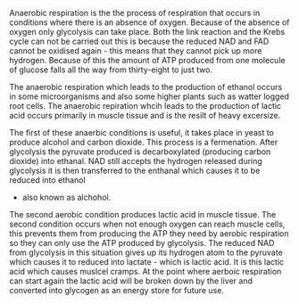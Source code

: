 Anaerobic respiration is the the process of respiration that occurs in conditions where there is an
absence of oxygen. Because of the absence of oxygen only glycolysis can take place. Both the link
reaction and the Krebs cycle can not be carried out this is because the reduced NAD and FAD cannot
be oxidised again - this means that they cannot pick up more hydrogen. Because of this the amount of
ATP produced from one molecule of glucose falls all the way from thirty-eight to just two.

The anaerobic respiration which leads to the production of ethanol occurs in some microorganisms and
also some higher plants such as watter logged root cells. The anaerobic repiration whcih leads to
the production of lactic acid occurs primarily in muscle tissue and is the resilt of heavy
excersize.

The first of these anaerbic conditions is useful, it takes place in yeast to produce alcohol and
carbon dioxide. This process is a fermenation. After glycolysis the pyruvate produced is
decarboxylated (producing carbon dioxide) into ethanal. NAD still accepts the hydrogen released
during glycolysis it is then transferred to the enthanal which causes it to be reduced into ethanol
- also known as alchohol.

The second aerobic condition produces lactic acid in muscle tissue. The second condition occurs when
not enough oxygen can reach muscle cells, this prevents them from producing the ATP they need by
aerobic respiration so they can only use the ATP produced by glycolysis. The reduced NAD from
glycolysis in this situation gives up its hydrogen atom to the pyruvate which causes it to reduced
into lactate - which is lactic acid. It is this lactic acid which causes muslcel cramps. At the
point where aerboic respiration can start again the lactic acid will be broken down by the liver and
converted into glycogen as an energy store for future use.
